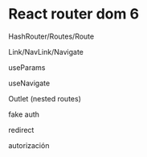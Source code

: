 # React router dom 6

HashRouter/Routes/Route


Link/NavLink/Navigate

useParams

useNavigate

Outlet (nested routes)

fake auth

redirect

autorización



